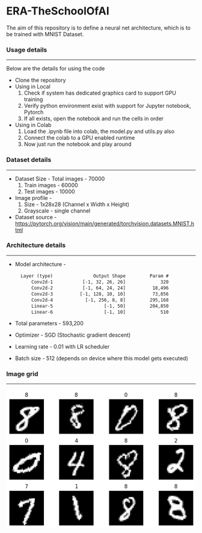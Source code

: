 # ERA-TheSchoolOfAI
 
The aim of this repository is to define a neural net architecture, which is to be trained with MNIST Dataset. 


### **Usage details**
<hr/>
Below are the details for using the code<br />

- Clone the repository
- Using in Local
    1. Check if system has dedicated graphics card to support GPU training
    2. Verify python environment exist with support for Jupyter notebook, Pytorch
    3. If all exists, open the notebook and run the cells in order
- Using in Colab
    1. Load the .ipynb file into colab, the model.py and utils.py also
    2. Connect the colab to a GPU enabled runtime
    3. Now just run the notebook and play around             


### **Dataset details**
<hr/>

- Dataset Size - Total images - 70000
    1. Train images - 60000
    2. Test images - 10000
- Image profile -
    1. Size - 1x28x28 (Channel x Width x Height)
    2. Grayscale - single channel
- Dataset source - https://pytorch.org/vision/main/generated/torchvision.datasets.MNIST.html


### **Architecture details**
<hr/>

- Model architecture - 

        Layer (type)               Output Shape         Param #
            Conv2d-1           [-1, 32, 26, 26]             320
            Conv2d-2           [-1, 64, 24, 24]          18,496
            Conv2d-3          [-1, 128, 10, 10]          73,856
            Conv2d-4            [-1, 256, 8, 8]         295,168
            Linear-5                   [-1, 50]         204,850
            Linear-6                   [-1, 10]             510

- Total parameters - 593,200
- Optimizer - SGD (Stochastic gradient descent)
- Learning rate - 0.01 with LR scheduler
- Batch size - 512 (depends on device where this model gets executed)


### **Image grid**
<hr/>

<img src = ./data/sample_images/Sample_grid.png>